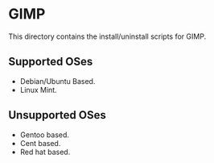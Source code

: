 # GIMP

This directory contains the install/uninstall scripts for GIMP.

## Supported OSes

- Debian/Ubuntu Based.
- Linux Mint.
	
## Unsupported OSes

- Gentoo based.
- Cent based.
- Red hat based.
